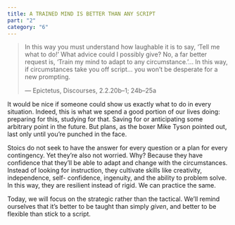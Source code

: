 ```yaml
---
title: A TRAINED MIND IS BETTER THAN ANY SCRIPT
part: "2"
category: "6"
---
```


> In this way you must understand how laughable it is to say, ‘Tell me what to do!’ What advice could I possibly give? No, a far better request is, ‘Train my mind to adapt to any circumstance.’... In this way, if circumstances take you off script... you won’t be desperate for a new prompting.
>
> — Epictetus, Discourses, 2.2.20b–1; 24b–25a

It would be nice if someone could show us exactly what to do in every situation. Indeed, this is what we spend a good portion of our lives doing: preparing for this, studying for that. Saving for or anticipating some arbitrary point in the future. But plans, as the boxer Mike Tyson pointed out, last only until you’re punched in the face.

Stoics do not seek to have the answer for every question or a plan for every contingency. Yet they’re also not worried. Why? Because they have confidence that they’ll be able to adapt and change with the circumstances. Instead of looking for instruction, they cultivate skills like creativity, independence, self- confidence, ingenuity, and the ability to problem solve. In this way, they are resilient instead of rigid. We can practice the same.

Today, we will focus on the strategic rather than the tactical. We’ll remind ourselves that it’s better to be taught than simply _given_, and better to be flexible than stick to a script.
